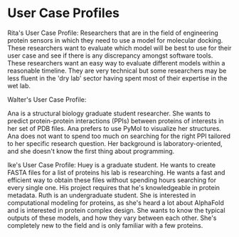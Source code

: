 # User Case Profiles 

Rita's User Case Profile: 
Researchers that are in the field of engineering protein sensors in which they need to use a model for molecular docking. These researchers want to evaluate which model will be best to use for their user case and see if there is any discrepancy amongst software tools. These researchers want an easy way to evaluate different models within a reasonable timeline. They are very technical but some researchers may be less fluent in the 'dry lab' sector having spent most of their expertise in the wet lab. 

Walter's User Case Profile:

Ana is a structural biology graduate student researcher. She wants to predict protein-protein interactions (PPIs) between proteins of interests in her set of PDB files. Ana prefers to use PyMol to visualize her structures. Ana does not want to spend too much on searching for the right PPI tailored to her specific research question. Her background is laboratory-oriented, and she doesn't know the first thing about programming.

Ike's User Case Profile:
Huey is a graduate student. He wants to create FASTA files for a list of proteins his lab is researching. He wants a fast and efficient way to obtain these files without spending hours searching for every single one. His project requires that he's knowledgeable in protein metadata.
Ruth is an undergraduate student. She is interested in computational modeling for proteins, as she's heard a lot about AlphaFold and is interested in protein complex design. She wants to know the typical outputs of these models, and how they vary between each other. She's completely new to the field and is only familiar with a few proteins.

